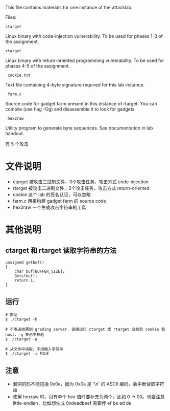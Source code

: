 This file contains materials for one instance of the attacklab.

Files:

    ctarget

Linux binary with code-injection vulnerability.  To be used for phases
1-3 of the assignment.

    rtarget

Linux binary with return-oriented programming vulnerability.  To be
used for phases 4-5 of the assignment.

     cookie.txt

Text file containing 4-byte signature required for this lab instance.

     farm.c

Source code for gadget farm present in this instance of rtarget.  You
can compile (use flag -Og) and disassemble it to look for gadgets.

     hex2raw

Utility program to generate byte sequences.  See documentation in lab
handout.

有 5 个攻击

# 文件说明

- ctarget 被攻击二进制文件，3个攻击任务，攻击方式 code-injection
- rtarget 被攻击二进制文件，2个攻击任务，攻击方式 return-oriented
- cookie 这个 lab 的签名认证，可以忽略
- farm.c 用来构建 gadget farm 的 source code
- hex2raw 一个生成攻击字符串的工具

# 其他说明

## ctarget 和 rtarget 读取字符串的方法
```
unsigned getbuf()
{
    char buf[BUFFER_SIZE];
    Gets(buf);
    return 1;
}
```

## 运行

```
# 帮助
$ ./ctarget -h

# 不发送结果到 grading server. 直接运行 ctarget 或 rtarget 会校验 cookie 和 host，-q 表示不校验
$ ./ctarget -q

# 从文件中读取，不用输入字符串
$ ./ctarget -i FILE
```

## 注意

- 漏洞的码不能包括 0x0a，因为 0x0a 是 '\n' 的 ASCII 编码，会中断读取字符串
- 使用 hexraw 时，只有单个 hex 值时要补充为两个，比如 0 -> 00。也要注意 little-endian，比如想生成 0xdeadbeef 需要传 ef be ad de
